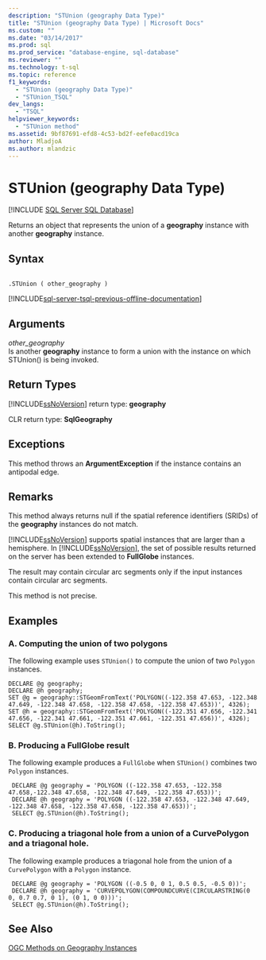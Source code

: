 ```yaml
---
description: "STUnion (geography Data Type)"
title: "STUnion (geography Data Type) | Microsoft Docs"
ms.custom: ""
ms.date: "03/14/2017"
ms.prod: sql
ms.prod_service: "database-engine, sql-database"
ms.reviewer: ""
ms.technology: t-sql
ms.topic: reference
f1_keywords: 
  - "STUnion (geography Data Type)"
  - "STUnion_TSQL"
dev_langs: 
  - "TSQL"
helpviewer_keywords: 
  - "STUnion method"
ms.assetid: 9bf87691-efd8-4c53-bd2f-eefe0acd19ca
author: MladjoA
ms.author: mlandzic 
---
```

# STUnion (geography Data Type)
[!INCLUDE [SQL Server SQL Database](../../includes/applies-to-version/sql-asdb.md)]

  Returns an object that represents the union of a **geography** instance with another **geography** instance.  
  
## Syntax  
  
```  
  
.STUnion ( other_geography )  
```  
  
[!INCLUDE[sql-server-tsql-previous-offline-documentation](../../includes/sql-server-tsql-previous-offline-documentation.md)]

## Arguments
 *other_geography*  
 Is another **geography** instance to form a union with the instance on which STUnion() is being invoked.  
  
## Return Types  
 [!INCLUDE[ssNoVersion](../../includes/ssnoversion-md.md)] return type: **geography**  
  
 CLR return type: **SqlGeography**  
  
## Exceptions  
 This method throws an **ArgumentException** if the instance contains an antipodal edge.  
  
## Remarks  
 This method always returns null if the spatial reference identifiers (SRIDs) of the **geography** instances do not match.  
  
 [!INCLUDE[ssNoVersion](../../includes/ssnoversion-md.md)] supports spatial instances that are larger than a hemisphere. In [!INCLUDE[ssNoVersion](../../includes/ssnoversion-md.md)], the set of possible results returned on the server has been extended to **FullGlobe** instances.  
  
 The result may contain circular arc segments only if the input instances contain circular arc segments.  
  
 This method is not precise.  
  
## Examples  
  
### A. Computing the union of two polygons  
 The following example uses `STUnion()` to compute the union of two `Polygon` instances.  
  
```  
DECLARE @g geography;  
DECLARE @h geography;  
SET @g = geography::STGeomFromText('POLYGON((-122.358 47.653, -122.348 47.649, -122.348 47.658, -122.358 47.658, -122.358 47.653))', 4326);  
SET @h = geography::STGeomFromText('POLYGON((-122.351 47.656, -122.341 47.656, -122.341 47.661, -122.351 47.661, -122.351 47.656))', 4326);  
SELECT @g.STUnion(@h).ToString();  
```  
  
### B. Producing a FullGlobe result  
 The following example produces a `FullGlobe` when `STUnion()` combines two `Polygon` instances.  
  
```
 DECLARE @g geography = 'POLYGON ((-122.358 47.653, -122.358 47.658,-122.348 47.658, -122.348 47.649, -122.358 47.653))';  
 DECLARE @h geography = 'POLYGON ((-122.358 47.653, -122.348 47.649, -122.348 47.658, -122.358 47.658, -122.358 47.653))';  
 SELECT @g.STUnion(@h).ToString();
 ```  
  
### C. Producing a triagonal hole from a union of a CurvePolygon and a triagonal hole.  
 The following example produces a triagonal hole from the union of a `CurvePolygon` with a `Polygon` instance.  
  
```
 DECLARE @g geography = 'POLYGON ((-0.5 0, 0 1, 0.5 0.5, -0.5 0))';  
 DECLARE @h geography = 'CURVEPOLYGON(COMPOUNDCURVE(CIRCULARSTRING(0 0, 0.7 0.7, 0 1), (0 1, 0 0)))';  
 SELECT @g.STUnion(@h).ToString();
 ```  
  
## See Also  
 [OGC Methods on Geography Instances](../../t-sql/spatial-geography/ogc-methods-on-geography-instances.md)  
  
  
